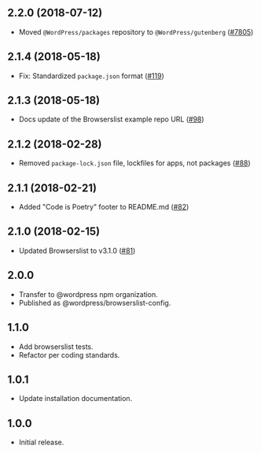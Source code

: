 ## 2.2.0 (2018-07-12)

- Moved `@WordPress/packages` repository to `@WordPress/gutenberg` ([#7805](https://github.com/WordPress/gutenberg/pull/7805))

## 2.1.4 (2018-05-18)

- Fix: Standardized `package.json` format  ([#119](https://github.com/WordPress/packages/pull/119))

## 2.1.3 (2018-05-18)

- Docs update of the Browserslist example repo URL  ([#98](https://github.com/WordPress/packages/pull/98))

## 2.1.2 (2018-02-28)

-   Removed `package-lock.json` file, lockfiles for apps, not packages ([#88](https://github.com/WordPress/packages/pull/88))

## 2.1.1 (2018-02-21)

-   Added "Code is Poetry" footer to README.md ([#82](https://github.com/WordPress/packages/pull/82))

## 2.1.0 (2018-02-15)

-   Updated Browserslist to v3.1.0 ([#81](https://github.com/WordPress/packages/pull/81))

## 2.0.0

-   Transfer to @wordpress npm organization.
-   Published as @wordpress/browserslist-config.

## 1.1.0

-   Add browserslist tests.
-   Refactor per coding standards.

## 1.0.1

-   Update installation documentation.

## 1.0.0

-   Initial release.
